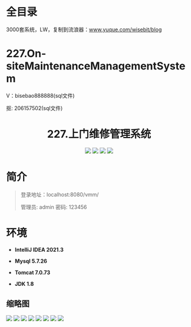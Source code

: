 # 全目录

3000套系统，LW，复制到流浪器：www.yuque.com/wisebit/blog

# 227.On-siteMaintenanceManagementSystem

<p>V：bisebao888888(sql文件)</p>
<p>抠: 206157502(sql文件)</p>

<p><h1 align="center">227.上门维修管理系统</h1></p>


<p align="center">
	<img src="https://img.shields.io/badge/jdk-1.8-orange.svg"/>
    <img src="https://img.shields.io/badge/spring-5.x-lightgrey.svg"/>
    <img src="https://img.shields.io/badge/springmvc-3.x-blue.svg"/>
    <img src="https://img.shields.io/badge/mybatis-5.x-yellow.svg"/>
</p>

# 简介
>
> 
>
> 登录地址：localhost:8080/vmm/
>
> 管理员: admin   密码: 123456
>

# 环境

- <b>IntelliJ IDEA 2021.3</b>

- <b>Mysql 5.7.26</b>

- <b>Tomcat 7.0.73</b>

- <b>JDK 1.8</b>




## 缩略图

![](https://bitwise.oss-cn-heyuan.aliyuncs.com/2024/9/10/127dd181-e2fd-4b5d-b6a5-413303dd9ba7.png)
![](https://bitwise.oss-cn-heyuan.aliyuncs.com/2024/9/10/ff46ad6a-5ac2-4701-bd1c-72263e0d8f9b.png)
![](https://bitwise.oss-cn-heyuan.aliyuncs.com/2024/9/10/5049f744-5d78-4a4c-9025-f49ca14b8975.png)
![](https://bitwise.oss-cn-heyuan.aliyuncs.com/2024/9/10/7fd58c06-c6ad-40ab-9f8e-2632b778de51.png)
![](https://bitwise.oss-cn-heyuan.aliyuncs.com/2024/9/10/ff945382-cadf-4c93-a1b5-5a8c9f078655.png)
![](https://bitwise.oss-cn-heyuan.aliyuncs.com/2024/9/10/f7dfcb5c-0523-41f9-a1b6-9cdfb50d688c.png)
![](https://bitwise.oss-cn-heyuan.aliyuncs.com/2024/9/10/55e6f3ea-27b9-4e15-ad85-5d88f44c1d82.png)
![](https://bitwise.oss-cn-heyuan.aliyuncs.com/2024/9/10/e184716a-80cf-4d88-a1da-cc2cddd9c8f8.png)


